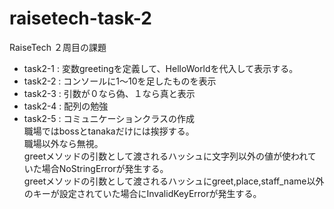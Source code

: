 # raisetech-task-2
RaiseTech ２周目の課題
- task2-1 : 変数greetingを定義して、HelloWorldを代入して表示する。
- task2-2 : コンソールに1〜10を足したものを表示
- task2-3 : 引数が０なら偽、１なら真と表示
- task2-4 : 配列の勉強
- task2-5 : コミュニケーションクラスの作成  
            職場ではbossとtanakaだけには挨拶する。  
            職場以外なら無視。  
            greetメソッドの引数として渡されるハッシュに文字列以外の値が使われていた場合NoStringErrorが発生する。  
            greetメソッドの引数として渡されるハッシュにgreet,place,staff_name以外のキーが設定されていた場合にInvalidKeyErrorが発生する。

